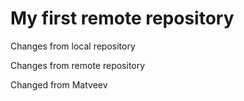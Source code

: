 # My first remote repository

Changes from local repository

Changes from remote repository

Changed from Matveev